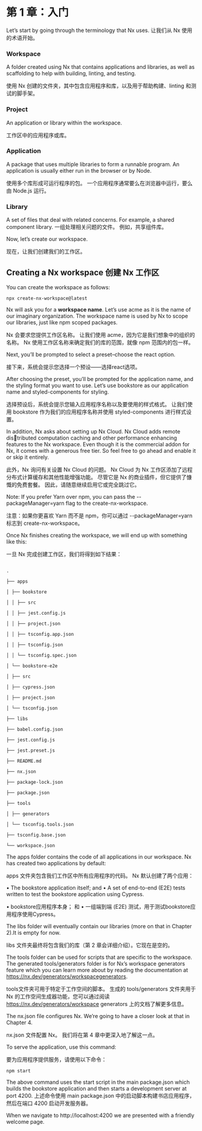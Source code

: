 # 第 1 章：入门

Let’s start by going through the terminology that Nx uses.
让我们从 Nx 使用的术语开始。

###  Workspace
A folder created using Nx that contains applications and libraries, as well as scaffolding to help with building, linting, and testing.

使用 Nx 创建的文件夹，其中包含应用程序和库，以及用于帮助构建、linting 和测试的脚手架。

### Project

An application or library within the workspace.

工作区中的应用程序或库。

###  Application
A package that uses multiple libraries to form a runnable program. An
application is usually either run in the browser or by Node.

使用多个库形成可运行程序的包。 一个应用程序通常要么在浏览器中运行，要么由 Node.js 运行。

### Library
A set of files that deal with related concerns. For example, a shared component library.
一组处理相关问题的文件。 例如，共享组件库。

Now, let’s create our workspace.

现在，让我们创建我们的工作区。

## Creating a Nx workspace 创建 Nx 工作区

You can create the workspace as follows:

``` shell
npx create-nx-workspace@latest
```

Nx will ask you for a **workspace name**. Let’s use acme as it is the name of our imaginary organization. The workspace name is used by Nx to scope our libraries, just like npm scoped packages.

Nx 会要求您提供工作区名称。 让我们使用 acme，因为它是我们想象中的组织的名称。 Nx 使用工作区名称来确定我们的库的范围，就像 npm 范围内的包一样。

Next, you’ll be prompted to select a preset–choose the react option.

接下来，系统会提示您选择一个预设——选择react选项。


After choosing the preset, you’ll be prompted for the application name, and the styling format you want to use. Let’s use bookstore as our application name and styled-components for styling.

选择预设后，系统会提示您输入应用程序名称以及要使用的样式格式。 让我们使用 bookstore 作为我们的应用程序名称并使用 styled-components 进行样式设置。

In addition, Nx asks about setting up Nx Cloud. Nx Cloud adds remote distributed computation caching and other performance enhancing features to the Nx workspace. Even though it is the commercial addon for Nx, it comes with a generous free tier. So feel free to go ahead and enable it or skip it entirely.

此外，Nx 询问有关设置 Nx Cloud 的问题。 Nx Cloud 为 Nx 工作区添加了远程分布式计算缓存和其他性能增强功能。 尽管它是 Nx 的商业插件，但它提供了慷慨的免费套餐。 因此，请随意继续启用它或完全跳过它。

Note: If you prefer Yarn over npm, you can pass the
--packageManager=yarn flag to the create-nx-workspace.

注意：如果你更喜欢 Yarn 而不是 npm，你可以通过
--packageManager=yarn 标志到 create-nx-workspace。

Once Nx finishes creating the workspace, we will end up with something like this:

一旦 Nx 完成创建工作区，我们将得到如下结果：


```

.

├── apps

│ ├── bookstore

│ │ ├── src

│ │ ├── jest.config.js

│ │ ├── project.json

│ │ ├── tsconfig.app.json

│ │ ├── tsconfig.json

│ │ └── tsconfig.spec.json

│ └── bookstore-e2e

│ ├── src

│ ├── cypress.json

│ ├── project.json

│ └── tsconfig.json

├── libs

├── babel.config.json

├── jest.config.js

├── jest.preset.js

├── README.md

├── nx.json

├── package-lock.json

├── package.json

├── tools

│ ├── generators

│ └── tsconfig.tools.json

├── tsconfig.base.json

└── workspace.json
```


The apps folder contains the code of all applications in our workspace. Nx has created two applications by default:

apps 文件夹包含我们工作区中所有应用程序的代码。 Nx 默认创建了两个应用：

• The bookstore application itself; and
• A set of end-to-end (E2E) tests written to test the bookstore application using Cypress.

• bookstore应用程序本身； 和
• 一组端到端 (E2E) 测试，用于测试bookstore应用程序使用Cypress。

The libs folder will eventually contain our libraries (more on that in Chapter 2).It is empty for now.

libs 文件夹最终将包含我们的库（第 2 章会详细介绍）。它现在是空的。

The tools folder can be used for scripts that are specific to the workspace. The generated tools/generators folder is for Nx’s workspace generators feature which you can learn more about by reading the documentation at https://nx.dev/generators/workspacegenerators.

tools文件夹可用于特定于工作空间的脚本。 生成的 tools/generators 文件夹用于 Nx 的工作空间生成器功能，您可以通过阅读 https://nx.dev/generators/workspace generators 上的文档了解更多信息。

The nx.json file configures Nx. We’re going to have a closer look at that in Chapter 4.

nx.json 文件配置 Nx。 我们将在第 4 章中更深入地了解这一点。

To serve the application, use this command:

要为应用程序提供服务，请使用以下命令：

```
npm start
```
The above command uses the start script in the main package.json which builds the bookstore application and then starts a development server at port 4200.
上述命令使用 main package.json 中的启动脚本构建书店应用程序，然后在端口 4200 启动开发服务器。

When we navigate to http://localhost:4200 we are presented with a friendly welcome page.









